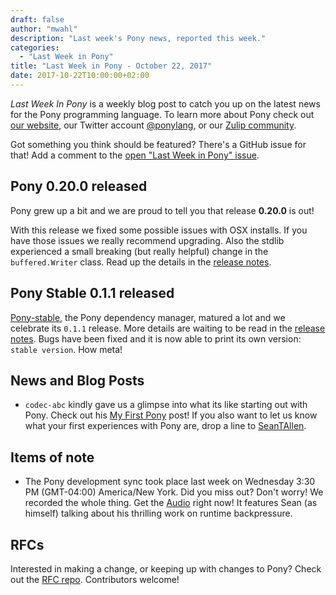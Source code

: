```yaml
---
draft: false
author: "mwahl"
description: "Last week's Pony news, reported this week."
categories:
  - "Last Week in Pony"
title: "Last Week in Pony - October 22, 2017"
date: 2017-10-22T10:00:00+02:00
---
```

_Last Week In Pony_ is a weekly blog post to catch you up on the latest news for the Pony programming language. To learn more about Pony check out [our website](https://ponylang.io), our Twitter account [@ponylang](https://twitter.com/ponylang), or our [Zulip community](https://ponylang.zulipchat.com).

Got something you think should be featured? There's a GitHub issue for that! Add a comment to the [open "Last Week in Pony" issue](https://github.com/ponylang/ponylang.github.io/issues?q=is%3Aissue+is%3Aopen+label%3Alast-week-in-pony).
<!--more-->

## Pony 0.20.0 released

Pony grew up a bit and we are proud to tell you that release **0.20.0** is out!

With this release we fixed some possible issues with OSX installs. If you have those issues we really recommend upgrading. Also the stdlib experienced a small breaking (but really helpful) change in the `buffered.Writer` class. Read up the details in the [release notes](https://www.ponylang.io/blog/2017/10/0.20.0-released/).

## Pony Stable 0.1.1 released

[Pony-stable](https://github.com/ponylang/pony-stable), the Pony dependency manager, matured a lot and we celebrate its `0.1.1` release. More details are waiting to be read in the [release notes](https://www.ponylang.io/blog/2017/10/pony-stable-0.1.1-released/). Bugs have been fixed and it is now able to print its own version: `stable version`. How meta!

## News and Blog Posts

- `codec-abc` kindly gave us a glimpse into what its like starting out with Pony. Check out his [My First Pony](https://www.ponylang.io/blog/2017/10/my-first-pony/) post! If you also want to let us know what your first experiences with Pony are, drop a line to [SeanTAllen](mailto:sean@monkeysnatchbanana.com).

## Items of note

- The Pony development sync took place last week on Wednesday 3:30 PM (GMT-04:00) America/New York. Did you miss out? Don't worry! We recorded the whole thing. Get the [Audio](https://sync-recordings.ponylang.io/r/2017_10_18.m4a) right now! It features Sean (as himself) talking about his thrilling work on runtime backpressure.

## RFCs

Interested in making a change, or keeping up with changes to Pony? Check out the [RFC repo](https://github.com/ponylang/rfcs). Contributors welcome!
